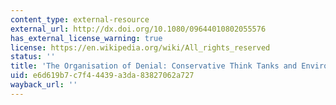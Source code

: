 ```yaml
---
content_type: external-resource
external_url: http://dx.doi.org/10.1080/09644010802055576
has_external_license_warning: true
license: https://en.wikipedia.org/wiki/All_rights_reserved
status: ''
title: 'The Organisation of Denial: Conservative Think Tanks and Environmental Skepticism'
uid: e6d619b7-c7f4-4439-a3da-83827062a727
wayback_url: ''
---
```

